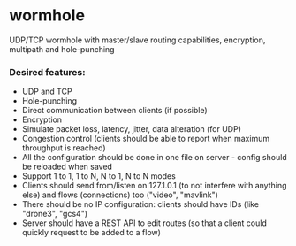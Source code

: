# wormhole
UDP/TCP wormhole with master/slave routing capabilities, encryption, multipath and hole-punching

### Desired features:
- UDP and TCP
- Hole-punching
- Direct communication between clients (if possible)
- Encryption
- Simulate packet loss, latency, jitter, data alteration (for UDP)
- Congestion control (clients should be able to report when maximum throughput is reached)
- All the configuration should be done in one file on server - config should be reloaded when saved
- Support 1 to 1, 1 to N, N to 1, N to N modes
- Clients should send from/listen on 127.1.0.1 (to not interfere with anything else) and flows (connections) too ("video", "mavlink")
- There should be no IP configuration: clients should have IDs (like "drone3", "gcs4")
- Server should have a REST API to edit routes (so that a client could quickly request to be added to a flow)
